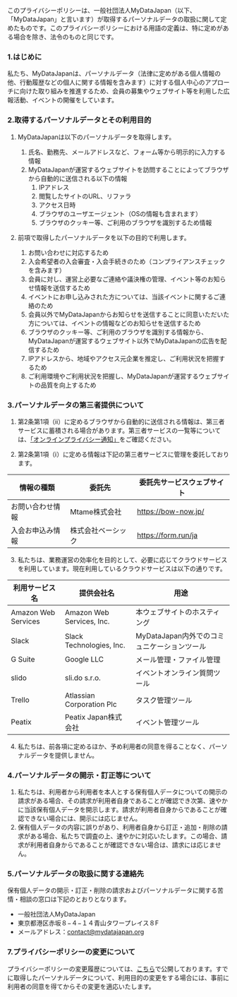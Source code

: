 このプライバシーポリシーは、一般社団法人MyDataJapan（以下、「MyDataJapan」と言います）が取得するパーソナルデータの取扱に関して定めたものです。このプライバシーポリシーにおける用語の定義は、特に定めがある場合を除き、法令のものと同じです。

### 1.はじめに
私たち、MyDataJapanは、パーソナルデータ（法律に定めがある個人情報の他、行動履歴などの個人に関する情報を含みます）に対する個人中心のアプローチに向けた取り組みを推進するため、会員の募集やウェブサイト等を利用した広報活動、イベントの開催をしています。

### 2.取得するパーソナルデータとその利用目的
1. MyDataJapanは以下のパーソナルデータを取得します。
	1. 氏名、勤務先、メールアドレスなど、フォーム等から明示的に入力する情報
	2. MyDataJapanが運営するウェブサイトを訪問することによってブラウザから自動的に送信される以下の情報
		1. IPアドレス
		2. 閲覧したサイトのURL、リファラ
		3. アクセス日時
		4. ブラウザのユーザエージェント（OSの情報も含まれます）
		5. ブラウザのクッキー等、ご利用のブラウザを識別するため情報
		
2. 前項で取得したパーソナルデータを以下の目的で利用します。
	1. お問い合わせに対応するため
	2. 入会希望者の入会審査・入会手続きのため（コンプライアンスチェックを含みます）
	3. 会員に対し、運営上必要なご連絡や議決権の管理、イベント等のお知らせ情報を送信するため
	3. イベントにお申し込みされた方については、当該イベントに関するご連絡のため
	4. 会員以外でMyDataJapanからお知らせを送信することに同意いただいた方については、イベントの情報などのお知らせを送信するため
	5. ブラウザのクッキー等、ご利用のブラウザを識別する情報から、MyDataJapanが運営するウェブサイト以外でMyDataJapanの広告を配信するため
	6. IPアドレスから、地域やアクセス元企業を推定し、ご利用状況を把握するため
	7. ご利用環境やご利用状況を把握し、MyDataJapanが運営するウェブサイトの品質を向上するため
	
### 3.パーソナルデータの第三者提供について

1. 第2条第1項（ⅱ）に定めるブラウザから自動的に送信される情報は、第三者サービスに蓄積される場合があります。第三者サービスの一覧等については、[「オンラインプライバシー通知」](https://fe.datasign.co/privacy/policy/c8429cce)をご確認ください。

2. 第2条第1項（ⅰ）に定める情報は下記の第三者サービスに管理を委託しております。

| 情報の種類 | 委託先 | 委託先サービスウェブサイト |
----|----|----
| お問い合わせ情報 | Mtame株式会社 | https://bow-now.jp/ |
| 入会お申込み情報 | 株式会社ベーシック | https://form.run/ja |

3. 私たちは、業務運営の効率化を目的として、必要に応じてクラウドサービスを利用しています。現在利用しているクラウドサービスは以下の通りです。

| 利用サービス名 | 提供会社名 | 用途 |
----|----|----
| Amazon Web Services | Amazon Web Services, Inc. | 本ウェブサイトのホスティング |
| Slack | Slack Technologies, Inc. | MyDataJapan内外でのコミュニケーションツール |
| G Suite | Google LLC | メール管理・ファイル管理 |
| slido | sli.do s.r.o. | イベントオンライン質問ツール |
| Trello | Atlassian Corporation Plc | タスク管理ツール |
| Peatix | Peatix Japan株式会社 | イベント管理ツール |

4. 私たちは、前各項に定めるほか、予め利用者の同意を得ることなく、パーソナルデータを提供しません。

### 4.パーソナルデータの開示・訂正等について
1. 私たちは、利用者から利用者を本人とする保有個人データについての開示の請求がある場合、その請求が利用者自身であることが確認でき次第、速やかに当該保有個人データを開示します。請求が利用者自身からであることが確認できない場合には、開示には応じません。
2. 保有個人データの内容に誤りがあり、利用者自身から訂正・追加・削除の請求がある場合、私たちで調査の上、速やかに対応いたします。この場合、請求が利用者自身からであることが確認できない場合は、請求には応じません。

### 5.パーソナルデータの取扱に関する連絡先
保有個人データの開示・訂正・削除の請求およびパーソナルデータに関する苦情・相談の窓口は下記のとおりとなります。

- 一般社団法人MyDataJapan
- 東京都港区赤坂８−４−１４青山タワープレイス８F
- メールアドレス：contact@mydatajapan.org

### 7.プライバシーポリシーの変更について
プライバシーポリシーの変更履歴については、[こちら](https://github.com/MyDataJapan/documents/commits/master/privacy-policy/index.markdown)で公開しております。すでに取得したパーソナルデータについて、利用目的の変更をする場合には、事前に利用者の同意を得てからその変更を適応いたします。

